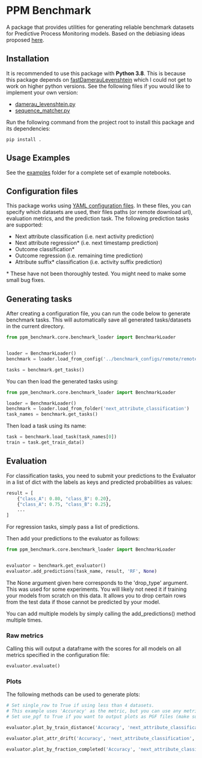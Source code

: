 # PPM Benchmark
A package that provides utilities for generating reliable benchmark datasets for Predictive Process Monitoring models. Based on the debiasing ideas proposed [here](https://github.com/hansweytjens/predictive-process-monitoring-benchmarks).

## Installation
It is recommended to use this package with **Python 3.8**. This is because this package depends on [fastDamerauLevenshtein](https://pypi.org/project/fastDamerauLevenshtein/) which I could not get to work on higher python versions. See the following files if you would like to implement your own version:
- [damerau_levenshtein.py](ppm_benchmark/metrics/damerau_levenshtein.py)
- [sequence_matcher.py](ppm_benchmark/utils/sequence_matcher.py)

Run the following command from the project root to install this package and its dependencies:
```shell
pip install .
```

## Usage Examples
See the [examples](examples) folder for a complete set of example notebooks.

## Configuration files
This package works using [YAML configuration files](benchmark_configs). In these files, you can specify which datasets are used, their files paths (or remote download url), evaluation metrics, and the prediction task. The following prediction tasks are supported:
- Next attribute classification (i.e. next activity prediction)
- Next attribute regression* (i.e. next timestamp prediction)
- Outcome classification*
- Outcome regression (i.e. remaining time prediction)
- Attribute suffix* classification (i.e. activity suffix prediction)

\* These have not been thoroughly tested. You might need to make some small bug fixes.

## Generating tasks
After creating a configuration file, you can run the code below to generate benchmark tasks. This will automatically save all generated tasks/datasets in the current directory.
```python
from ppm_benchmark.core.benchmark_loader import BenchmarkLoader


loader = BenchmarkLoader()
benchmark = loader.load_from_config('../benchmark_configs/remote/remote_next_attribute_classification.yaml', max_workers=2)

tasks = benchmark.get_tasks()
```

You can then load the generated tasks using:

```python
from ppm_benchmark.core.benchmark_loader import BenchmarkLoader

loader = BenchmarkLoader()
benchmark = loader.load_from_folder('next_attribute_classification')
task_names = benchmark.get_tasks()
```

Then load a task using its name:
```python
task = benchmark.load_task(task_names[0])
train = task.get_train_data()
```

## Evaluation
For classification tasks, you need to submit your predictions to the Evaluator in a list of dict with the labels as keys and predicted probabilities as values:
```python
result = [
    {"class_A": 0.80, "class_B": 0.20},
    {"class_A": 0.75, "class_B": 0.25},
    ...
]
```
For regression tasks, simply pass a list of predictions.

Then add your predictions to the evaluator as follows:
```python
from ppm_benchmark.core.benchmark_loader import BenchmarkLoader


evaluator = benchmark.get_evaluator()
evaluator.add_predictions(task_name, result, 'RF', None)
```
The None argument given here corresponds to the  'drop_type' argument. This was used for some experiments. You will likely not need it if training your models from scratch on this data. It allows you to drop certain rows from the test data if those cannot be predicted by your model.

You can add multiple models by simply calling the add_predictions() method multiple times.

### Raw metrics
Calling this will output a dataframe with the scores for all models on all metrics specified in the configuration file:
```python
evaluator.evaluate()
```

### Plots
The following methods can be used to generate plots:
```python
# Set single_row to True if using less than 4 datasets. 
# This example uses 'Accuracy' as the metric, but you can use any metric specified in the config file.
# Set use_pgf to True if you want to output plots as PGF files (make sure you have the appropriate LateX packages installed).

evaluator.plot_by_train_distance('Accuracy', 'next_attribute_classification', save=True, use_pgf=False, single_row=True)

evaluator.plot_attr_drift('Accuracy', 'next_attribute_classification', save=True, use_pgf=False, single_row=True)

evaluator.plot_by_fraction_completed('Accuracy', 'next_attribute_classification', save=True, use_pgf=False, single_row=True)
```
